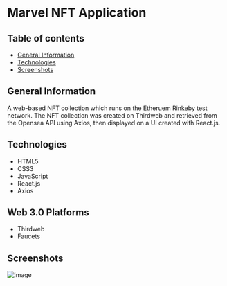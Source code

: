 # Marvel NFT Application

## Table of contents
* [General Information](#general-info)
* [Technologies](#technologies)
* [Screenshots](#screenshots)


## General Information

A web-based NFT collection which runs on the Etheruem Rinkeby test network. The NFT collection was created on Thirdweb and retrieved from the Opensea API using Axios, then displayed on a UI created with React.js.

## Technologies

- HTML5
- CSS3
- JavaScript 
- React.js
- Axios

## Web 3.0 Platforms

- Thirdweb
- Faucets

## Screenshots 

![image](https://user-images.githubusercontent.com/55777067/147344110-6ce1834f-7a9b-45f3-97bf-745b34d35a1e.png)
